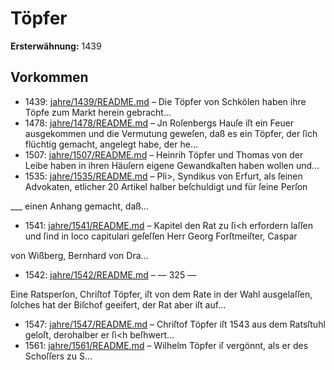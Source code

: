 # Töpfer

**Ersterwähnung:** 1439

## Vorkommen
- 1439: [jahre/1439/README.md](../jahre/1439/README.md) – Die Töpfer von Schkölen haben ihre Töpfe zum Markt
herein gebracht...
- 1478: [jahre/1478/README.md](../jahre/1478/README.md) – Jn Roſenbergs Hauſe iſt ein Feuer ausgekommen und
die Vermutung geweſen, daß es ein Töpfer, der ſich
flüchtig gemacht, angelegt habe, der he...
- 1507: [jahre/1507/README.md](../jahre/1507/README.md) – Heinrih Töpfer und Thomas von der Leibe haben
in ihren Häuſern eigene Gewandkaſten haben wollen und...
- 1535: [jahre/1535/README.md](../jahre/1535/README.md) – Pli>, Syndikus von Erfurt, als ſeinen Advokaten,
etlicher 20 Artikel halber beſchuldigt und für ſeine Perſon

___ einen Anhang gemacht, daß...
- 1541: [jahre/1541/README.md](../jahre/1541/README.md) – Kapitel den Rat zu ſi<h erfordern laſſen und ſind in
loco capitulari geſeſſen Herr Georg Forſtmeiſter, Caspar

von Wißberg, Bernhard von Dra...
- 1542: [jahre/1542/README.md](../jahre/1542/README.md) – — 325 —

Eine Ratsperſon, Chriſtof Töpfer, iſt von dem Rate
in der Wahl ausgelaſſen, ſolches hat der Biſchof geeifert,
der Rat aber iſt auf...
- 1547: [jahre/1547/README.md](../jahre/1547/README.md) – Chriſtof Töpfer iſt 1543 aus dem Ratsſtuhl geloſt,
derohalber er ſi<h beſhwert...
- 1561: [jahre/1561/README.md](../jahre/1561/README.md) – Wilhelm Töpfer iſ vergönnt, als er des Schoſſers
zu S...
